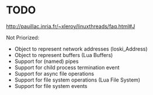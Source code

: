 TODO
====

http://pauillac.inria.fr/~xleroy/linuxthreads/faq.html#J

Not Priorized:
- Object to represent network addresses (loski_Address)
- Object to represent buffers (Lua Buffers)
- Support for (named) pipes
- Support for child process termination event
- Support for async file operations
- Support for file system operations (Lua File System)
- Support for file system events